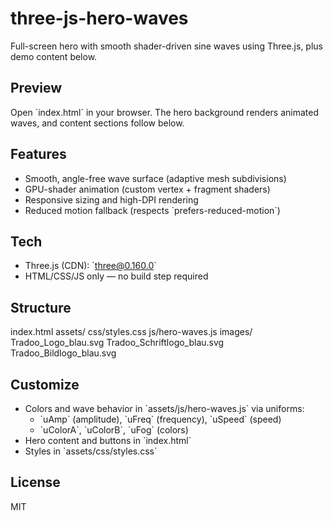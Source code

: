 # three-js-hero-waves

Full-screen hero with smooth shader-driven sine waves using Three.js, plus demo content below.

## Preview
Open \`index.html\` in your browser. The hero background renders animated waves, and content sections follow below.

## Features
- Smooth, angle-free wave surface (adaptive mesh subdivisions)
- GPU-shader animation (custom vertex + fragment shaders)
- Responsive sizing and high-DPI rendering
- Reduced motion fallback (respects \`prefers-reduced-motion\`)

## Tech
- Three.js (CDN): \`three@0.160.0\`
- HTML/CSS/JS only — no build step required

## Structure


index.html
assets/
  css/styles.css
  js/hero-waves.js
  images/
    Tradoo_Logo_blau.svg
    Tradoo_Schriftlogo_blau.svg
    Tradoo_Bildlogo_blau.svg



## Customize
- Colors and wave behavior in \`assets/js/hero-waves.js\` via uniforms:
  - \`uAmp\` (amplitude), \`uFreq\` (frequency), \`uSpeed\` (speed)
  - \`uColorA\`, \`uColorB\`, \`uFog\` (colors)
- Hero content and buttons in \`index.html\`
- Styles in \`assets/css/styles.css\`

 

## License
MIT

